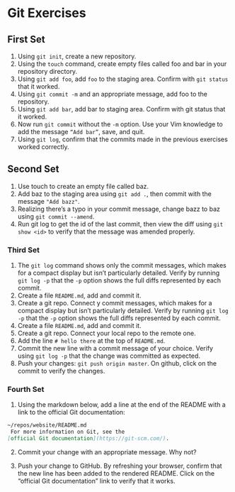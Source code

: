 # Git Exercises

## First Set

1. Using `git init`, create a new repository.
2. Using the `touch` command, create empty files called foo and bar in your repository directory.
3. Using `git add foo`, add `foo` to the staging area. Confirm with `git status` that it worked.
4. Using `git commit -m` and an appropriate message, add foo to the repository.
5. Using `git add bar`, add bar to staging area. Confirm with git status that it worked.
6. Now run `git commit` without the `-m` option. Use your Vim knowledge to add the message `“Add bar”`, save, and quit.
6. Using `git log`, confirm that the commits made in the previous exercises worked correctly.

## Second Set

1. Use touch to create an empty file called baz.
2. Add baz to the staging area using `git add .`, then commit with the message `"Add bazz"`.
3. Realizing there’s a typo in your commit message, change bazz to baz using `git commit --amend`.
4. Run git log to get the id of the last commit, then view the diff using `git show <id>` to verify that the message was amended properly.

### Third Set

1. The `git log` command shows only the commit messages, which makes for a compact display but isn’t particularly detailed. Verify by running `git log -p` that the `-p` option shows the full diffs represented by each commit.
2. Create a file `README.md`, add and commit it.
3. Create a git repo. Connect y commit messages, which makes for a compact display but isn’t particularly detailed. Verify by running `git log -p` that the `-p` option shows the full diffs represented by each commit.
2. Create a file `README.md`, add and commit it.
3. Create a git repo. Connect your local repo to the remote one.
4. Add the line `# hello there` at the top of `README.md`.
5. Commit the new line with a commit message of your choice. Verify using `git log -p` that the change was committed as expected.
6. Push your changes: `git push origin master`. On github, click on the commit to verify the changes.

### Fourth Set

1. Using the markdown below, add a line at the end of the README with a link to the official Git documentation:

```markdown
~/repos/website/README.md
 For more information on Git, see the
[official Git documentation](https://git-scm.com/).
```

2. Commit your change with an appropriate message. Why not?

3. Push your change to GitHub. By refreshing your browser, confirm that the new line has been added to the rendered README. Click on the “official Git documentation” link to verify that it works.